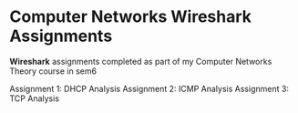 # Computer Networks Wireshark Assignments

**Wireshark** assignments completed as part of my Computer Networks Theory course in sem6

Assignment 1: DHCP Analysis
Assignment 2: ICMP Analysis
Assignment 3: TCP Analysis
